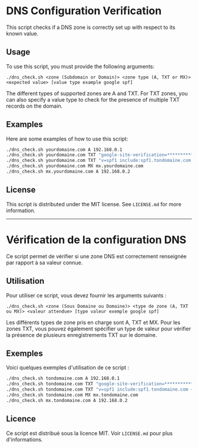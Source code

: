 # DNS Configuration Verification

This script checks if a DNS zone is correctly set up with respect to its known value.

## Usage

To use this script, you must provide the following arguments:

```./dns_check.sh <zone (Subdomain or Domain)> <zone type (A, TXT or MX)> <expected value> [value type example google spf]```

The different types of supported zones are A and TXT. For TXT zones, you can also specify a value type to check for the presence of multiple TXT records on the domain.

## Examples

Here are some examples of how to use this script:

```BASH
./dns_check.sh yourdomaine.com A 192.168.0.1
./dns_check.sh yourdomaine.com TXT "google-site-verification=*********************************" "google"
./dns_check.sh yourdomaine.com TXT "v=spf1 include:spf1.tondomaine.com ~all" "spf1"
./dns_check.sh yourdomaine.com MX mx.yourdomaine.com
./dns_check.sh mx.yourdomaine.com A 192.168.0.2
```

## License

This script is distributed under the MIT license. See `LICENSE.md` for more information.




----------------------------------------------------------------------------------------------------------------------------




# Vérification de la configuration DNS

Ce script permet de vérifier si une zone DNS est correctement renseignée par rapport à sa valeur connue.

## Utilisation

Pour utiliser ce script, vous devez fournir les arguments suivants :

```./dns_check.sh <zone (Sous Domaine ou Domaine)> <type de zone (A, TXT ou MX)> <valeur attendue> [type valeur exemple google spf]```

Les différents types de zone pris en charge sont A, TXT et MX. Pour les zones TXT, vous pouvez également spécifier un type de valeur pour vérifier la présence de plusieurs enregistrements TXT sur le domaine.

## Exemples

Voici quelques exemples d'utilisation de ce script :

```BASH
./dns_check.sh tondomaine.com A 192.168.0.1
./dns_check.sh tondomaine.com TXT "google-site-verification=*********************************" "google"
./dns_check.sh tondomaine.com TXT "v=spf1 include:spf1.tondomaine.com ~all" "spf1"
./dns_check.sh tondomaine.com MX mx.tondomaine.com
./dns_check.sh mx.tondomaine.com A 192.168.0.2
```

## Licence

Ce script est distribué sous la licence MIT. Voir `LICENSE.md` pour plus d'informations.
